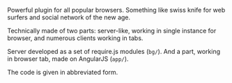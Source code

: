 Powerful plugin for all popular browsers. Something like swiss knife for web surfers and social network of the new age. 

Technically made of two parts: server-like, working in single instance for browser, and numerous clients working in tabs.

Server developed as a set of require.js modules (`bg/`). And a part, working in browser tab, made on AngularJS (`app/`).

The code is given in abbreviated form.